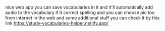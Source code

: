 nice web app you can save vocabularies in it and it'll automatically add audio to the vocabulary if it correct spelling 
and you can  choose pic too from internet in the web and some additional stuff  you can check it by this link 
https://study-vocabularies-helper.netlify.app/
